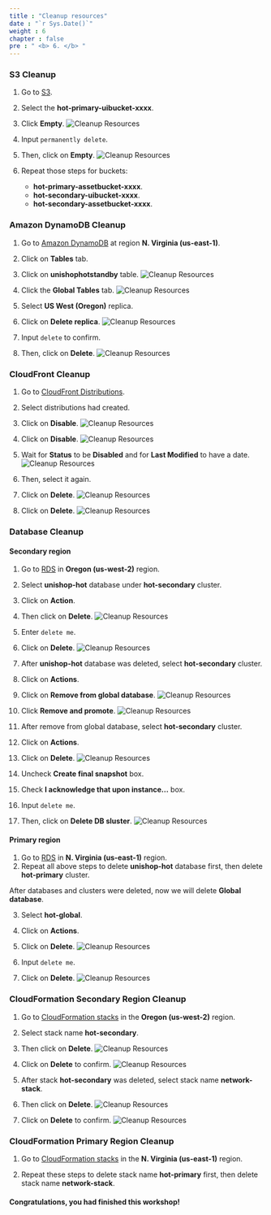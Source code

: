```yaml
---
title : "Cleanup resources"
date : "`r Sys.Date()`"
weight : 6
chapter : false
pre : " <b> 6. </b> "
---
```


### S3 Cleanup
1. Go to [S3](https://s3.console.aws.amazon.com/s3/home).
2. Select the **hot-primary-uibucket-xxxx**.
3. Click **Empty**.
![Cleanup Resources](../images/6.cleanup/6.1cleanup.png?width=90pc)

4. Input ```permanently delete```.
5. Then, click on **Empty**.
![Cleanup Resources](../images/6.cleanup/6.2cleanup.png?width=90pc)

6. Repeat those steps for buckets:
    + **hot-primary-assetbucket-xxxx**.
    + **hot-secondary-uibucket-xxxx**.
    + **hot-secondary-assetbucket-xxxx**.

### Amazon DynamoDB Cleanup
1. Go to [Amazon DynamoDB](https://us-east-1.console.aws.amazon.com/dynamodb/home?region=us-east-1#/) at region **N. Virginia (us-east-1)**.
2. Click on **Tables** tab.
3. Click on **unishophotstandby** table.
![Cleanup Resources](../images/6.cleanup/6.3cleanup.png?width=90pc)

4. Click the **Global Tables** tab.
![Cleanup Resources](../images/6.cleanup/6.4cleanup.png?width=90pc)

5. Select **US West (Oregon)** replica.
6. Click on **Delete replica**.
![Cleanup Resources](../images/6.cleanup/6.5cleanup.png?width=90pc)

7. Input ```delete``` to confirm.
8. Then, click on **Delete**.
![Cleanup Resources](../images/6.cleanup/6.6cleanup.png?width=90pc)


### CloudFront Cleanup
1. Go to [CloudFront Distributions](https://us-east-1.console.aws.amazon.com/cloudfront/v4/home?region=us-east-1#/distributions).
2. Select distributions had created.
3. Click on **Disable**.
![Cleanup Resources](../images/6.cleanup/6.7cleanup.png?width=90pc)

4. Click on **Disable**.
![Cleanup Resources](../images/6.cleanup/6.8cleanup.png?width=90pc)

5. Wait for **Status** to be **Disabled** and for **Last Modified** to have a date.
![Cleanup Resources](../images/6.cleanup/6.9cleanup.png?width=90pc)

6. Then, select it again.
7. Click on **Delete**.
![Cleanup Resources](../images/6.cleanup/6.10cleanup.png?width=90pc)

8. Click on **Delete**.
![Cleanup Resources](../images/6.cleanup/6.11cleanup.png?width=90pc)


### Database Cleanup
#### Secondary region
1. Go to [RDS](https://us-west-2.console.aws.amazon.com/rds/home?region=us-west-2#databases:) in **Oregon (us-west-2)** region.
2. Select **unishop-hot** database under **hot-secondary** cluster.
3. Click on **Action**.
4. Then click on **Delete**.
![Cleanup Resources](../images/6.cleanup/6.12cleanup.png?width=90pc)

5. Enter ```delete me```.
6. Click on **Delete**.
![Cleanup Resources](../images/6.cleanup/6.13cleanup.png?width=90pc)

7. After **unishop-hot** database was deleted, select **hot-secondary** cluster.
8. Click on **Actions**.
9. Click on **Remove from global database**.
![Cleanup Resources](../images/6.cleanup/6.14cleanup.png?width=90pc)

10. Click **Remove and promote**.
![Cleanup Resources](../images/6.cleanup/6.15cleanup.png?width=90pc)


11. After remove from global database, select **hot-secondary** cluster.
12. Click on **Actions**.
13. Click on **Delete**.
![Cleanup Resources](../images/6.cleanup/6.16cleanup.png?width=90pc)

14. Uncheck **Create final snapshot** box.
15. Check **I acknowledge that upon instance...** box.
16. Input ```delete me```.
17. Then, click on **Delete DB sluster**.
![Cleanup Resources](../images/6.cleanup/6.17cleanup.png?width=90pc)

#### Primary region
1. Go to [RDS](https://us-east-1.console.aws.amazon.com/rds/home?region=us-east-1#databases:) in **N. Virginia (us-east-1)** region.
2. Repeat all above steps to delete **unishop-hot** database first, then delete **hot-primary** cluster.

After databases and clusters were deleted, now we will delete **Global database**.

3. Select **hot-global**.
4. Click on **Actions**.
5. Click on **Delete**.
![Cleanup Resources](../images/6.cleanup/6.18cleanup.png?width=90pc)

6. Input ```delete me```.
7. Click on **Delete**.
![Cleanup Resources](../images/6.cleanup/6.19cleanup.png?width=90pc)


### CloudFormation Secondary Region Cleanup
1. Go to [CloudFormation stacks](https://us-west-2.console.aws.amazon.com/cloudformation/home?region=us-west-2#/stacks/outputs?filteringText=&filteringStatus=active&viewNested=true) in the **Oregon (us-west-2)** region.
2. Select stack name **hot-secondary**.
3. Then click on **Delete**.
![Cleanup Resources](../images/6.cleanup/6.20cleanup.png?width=90pc)

4. Click on **Delete** to confirm. 
![Cleanup Resources](../images/6.cleanup/6.21cleanup.png?width=90pc)

5. After stack **hot-secondary** was deleted, select stack name **network-stack**.
6. Then click on **Delete**.
![Cleanup Resources](../images/6.cleanup/6.22cleanup.png?width=90pc)

7. Click on **Delete** to confirm.
![Cleanup Resources](../images/6.cleanup/6.23cleanup.png?width=90pc)

### CloudFormation Primary Region Cleanup
1. Go to [CloudFormation stacks](https://us-east-1.console.aws.amazon.com/cloudformation/home?region=us-east-1#/stacks?filteringText=&filteringStatus=active&viewNested=true) in the **N. Virginia (us-east-1)** region.

2. Repeat these steps to delete stack name **hot-primary** first, then delete stack name **network-stack**.

#### Congratulations, you had finished this workshop! 
